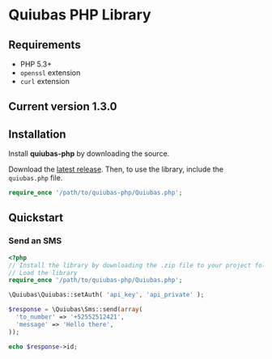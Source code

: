 # Quiubas PHP Library

## Requirements
- PHP 5.3+
- `openssl` extension
- `curl` extension

## Current version 1.3.0

## Installation

Install **quiubas-php** by downloading the source.

Download the [latest release](https://github.com/quiubas/quiubas-php/zipball/master). Then, to use the library, include the `quiubas.php` file.

```php
require_once '/path/to/quiubas-php/Quiubas.php';
```

## Quickstart

### Send an SMS

```php
<?php
// Install the library by downloading the .zip file to your project folder.
// Load the library
require_once '/path/to/quiubas-php/Quiubas.php';

\Quiubas\Quiubas::setAuth( 'api_key', 'api_private' );

$response = \Quiubas\Sms::send(array(
  'to_number' => '+52552512421',
  'message' => 'Hello there',
));

echo $response->id;
```
